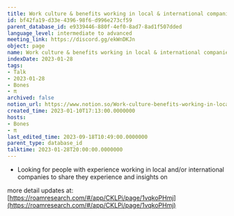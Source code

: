 ```yaml
---
title: Work culture & benefits working in local & international companies
id: bf42fa19-d33e-4396-98f6-d996e273cf59
parent_database_id: e9339446-880f-4ef0-8ad7-8ad1f507dded
language_level: intermediate to advanced
meeting_link: https://discord.gg/ekWnDKJn
object: page
name: Work culture & benefits working in local & international companies
indexDate: 2023-01-28
tags:
- Talk
- 2023-01-28
- Bones
- π
archived: false
notion_url: https://www.notion.so/Work-culture-benefits-working-in-local-international-companies-bf42fa19d33e439698f6d996e273cf59
created_time: 2023-01-10T17:13:00.0000000
hosts:
- Bones
- π
last_edited_time: 2023-09-18T10:49:00.0000000
parent_type: database_id
talktime: 2023-01-28T20:00:00.0000000
---
```


   - Looking for people with experience working in local and/or international companies to share they experience and insights on

more detail updates at:
[https://roamresearch.com/#/app/CKLPi/page/1vqkoPHmj](https://roamresearch.com/#/app/CKLPi/page/1vqkoPHmj)

























